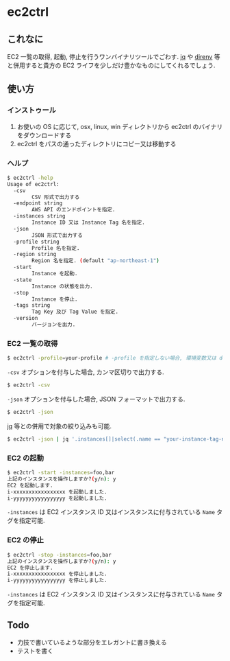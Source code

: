 # ec2ctrl

## これなに

EC2 一覧の取得, 起動, 停止を行うワンバイナリツールでごわす. [jq](https://stedolan.github.io/jq/) や [direnv](https://github.com/direnv/direnv) 等と併用すると貴方の EC2 ライフを少しだけ豊かなものにしてくれるでしょう.

## 使い方

### インストゥール

1. お使いの OS に応じて, osx, linux, win ディレクトリから ec2ctrl のバイナリをダウンロードする
2. ec2ctrl をパスの通ったディレクトリにコピー又は移動する

### ヘルプ

```sh
$ ec2ctrl -help
Usage of ec2ctrl:
  -csv
        CSV 形式で出力する
  -endpoint string
        AWS API のエンドポイントを指定.
  -instances string
        Instance ID 又は Instance Tag 名を指定.
  -json
        JSON 形式で出力する
  -profile string
        Profile 名を指定.
  -region string
        Region 名を指定. (default "ap-northeast-1")
  -start
        Instance を起動.
  -state
        Instance の状態を出力.
  -stop
        Instance を停止.
  -tags string
        Tag Key 及び Tag Value を指定.
  -version
        バージョンを出力.
```

### EC2 一覧の取得

```sh
$ ec2ctrl -profile=your-profile # -profile を指定しない場合, 環境変数又は default のプロファイルを読み込む
```

`-csv` オプションを付与した場合, カンマ区切りで出力する.

```sh
$ ec2ctrl -csv
```

`-json` オプションを付与した場合, JSON フォーマットで出力する.

```sh
$ ec2ctrl -json
```

[jq](https://stedolan.github.io/jq/) 等との併用で対象の絞り込みも可能.

```sh
$ ec2ctrl -json | jq '.instances[]|select(.name == "your-instance-tag-name")'
```

### EC2 の起動

```sh
$ ec2ctrl -start -instances=foo,bar
上記のインスタンスを操作しますか?(y/n): y
EC2 を起動します.
i-xxxxxxxxxxxxxxxxx を起動しました.
i-yyyyyyyyyyyyyyyyy を起動しました.
```

`-instances` は EC2 インスタンス ID 又はインスタンスに付与されている `Name` タグを指定可能.

### EC2 の停止

```sh
$ ec2ctrl -stop -instances=foo,bar
上記のインスタンスを操作しますか?(y/n): y
EC2 を停止します.
i-xxxxxxxxxxxxxxxxx を停止しました.
i-yyyyyyyyyyyyyyyyy を停止しました.
```

`-instances` は EC2 インスタンス ID 又はインスタンスに付与されている `Name` タグを指定可能.

## Todo

* 力技で書いているような部分をエレガントに書き換える
* テストを書く